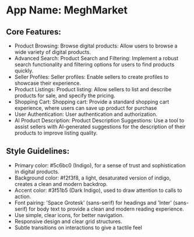 # **App Name**: MeghMarket

## Core Features:

- Product Browsing: Browse digital products: Allow users to browse a wide variety of digital products.
- Advanced Search: Product Search and Filtering: Implement a robust search functionality and filtering options for users to find products quickly.
- Seller Profiles: Seller profiles:  Enable sellers to create profiles to showcase their experience.
- Product Listings: Product listing: Allow sellers to list and describe products for sale, and specify the pricing.
- Shopping Cart: Shopping cart: Provide a standard shopping cart experience, where users can save up product for purchase
- User Authentication: User authentication and authorization.
- AI Product Description: Product Description Suggestions: Use a tool to assist sellers with AI-generated suggestions for the description of their products to improve listing quality.

## Style Guidelines:

- Primary color: #5c6bc0 (Indigo), for a sense of trust and sophistication in digital products.
- Background color: #f2f3f8, a light, desaturated version of indigo, creates a clean and modern backdrop.
- Accent color: #3f51b5 (Dark Indigo), used to draw attention to calls to action.
- Font pairing: 'Space Grotesk' (sans-serif) for headings and 'Inter' (sans-serif) for body text to provide a clean and modern reading experience.
- Use simple, clear icons, for better navigation.
- Responsive design and clear grid structures.
- Subtle transitions on interactions to give a tactile feel